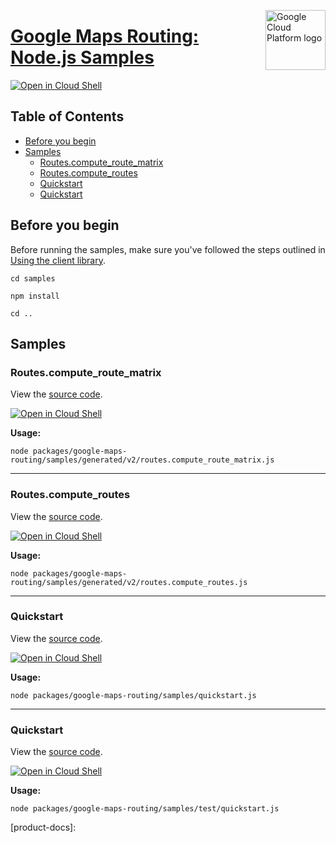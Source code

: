 [//]: # "This README.md file is auto-generated, all changes to this file will be lost."
[//]: # "To regenerate it, use `python -m synthtool`."
<img src="https://avatars2.githubusercontent.com/u/2810941?v=3&s=96" alt="Google Cloud Platform logo" title="Google Cloud Platform" align="right" height="96" width="96"/>

# [Google Maps Routing: Node.js Samples](https://github.com/googleapis/google-cloud-node)

[![Open in Cloud Shell][shell_img]][shell_link]



## Table of Contents

* [Before you begin](#before-you-begin)
* [Samples](#samples)
  * [Routes.compute_route_matrix](#routes.compute_route_matrix)
  * [Routes.compute_routes](#routes.compute_routes)
  * [Quickstart](#quickstart)
  * [Quickstart](#quickstart)

## Before you begin

Before running the samples, make sure you've followed the steps outlined in
[Using the client library](https://github.com/googleapis/google-cloud-node#using-the-client-library).

`cd samples`

`npm install`

`cd ..`

## Samples



### Routes.compute_route_matrix

View the [source code](https://github.com/googleapis/google-cloud-node/blob/main/packages/google-maps-routing/samples/generated/v2/routes.compute_route_matrix.js).

[![Open in Cloud Shell][shell_img]](https://console.cloud.google.com/cloudshell/open?git_repo=https://github.com/googleapis/google-cloud-node&page=editor&open_in_editor=packages/google-maps-routing/samples/generated/v2/routes.compute_route_matrix.js,samples/README.md)

__Usage:__


`node packages/google-maps-routing/samples/generated/v2/routes.compute_route_matrix.js`


-----




### Routes.compute_routes

View the [source code](https://github.com/googleapis/google-cloud-node/blob/main/packages/google-maps-routing/samples/generated/v2/routes.compute_routes.js).

[![Open in Cloud Shell][shell_img]](https://console.cloud.google.com/cloudshell/open?git_repo=https://github.com/googleapis/google-cloud-node&page=editor&open_in_editor=packages/google-maps-routing/samples/generated/v2/routes.compute_routes.js,samples/README.md)

__Usage:__


`node packages/google-maps-routing/samples/generated/v2/routes.compute_routes.js`


-----




### Quickstart

View the [source code](https://github.com/googleapis/google-cloud-node/blob/main/packages/google-maps-routing/samples/quickstart.js).

[![Open in Cloud Shell][shell_img]](https://console.cloud.google.com/cloudshell/open?git_repo=https://github.com/googleapis/google-cloud-node&page=editor&open_in_editor=packages/google-maps-routing/samples/quickstart.js,samples/README.md)

__Usage:__


`node packages/google-maps-routing/samples/quickstart.js`


-----




### Quickstart

View the [source code](https://github.com/googleapis/google-cloud-node/blob/main/packages/google-maps-routing/samples/test/quickstart.js).

[![Open in Cloud Shell][shell_img]](https://console.cloud.google.com/cloudshell/open?git_repo=https://github.com/googleapis/google-cloud-node&page=editor&open_in_editor=packages/google-maps-routing/samples/test/quickstart.js,samples/README.md)

__Usage:__


`node packages/google-maps-routing/samples/test/quickstart.js`






[shell_img]: https://gstatic.com/cloudssh/images/open-btn.png
[shell_link]: https://console.cloud.google.com/cloudshell/open?git_repo=https://github.com/googleapis/google-cloud-node&page=editor&open_in_editor=samples/README.md
[product-docs]: 
